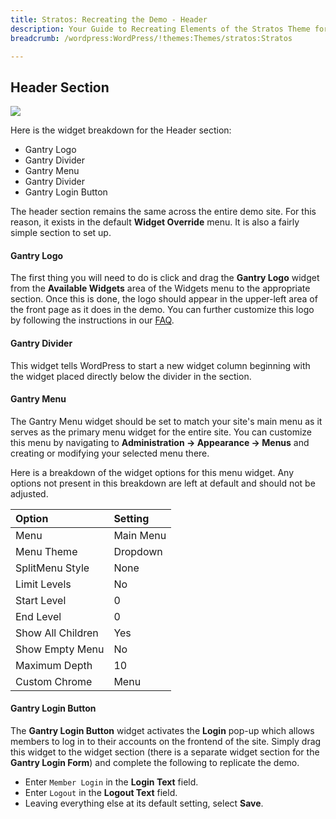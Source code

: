 ```yaml
---
title: Stratos: Recreating the Demo - Header
description: Your Guide to Recreating Elements of the Stratos Theme for WordPress
breadcrumb: /wordpress:WordPress/!themes:Themes/stratos:Stratos

---
```


Header Section
-----

![][demo]

Here is the widget breakdown for the Header section:

* Gantry Logo
* Gantry Divider
* Gantry Menu
* Gantry Divider
* Gantry Login Button

The header section remains the same across the entire demo site. For this reason, it exists in the default **Widget Override** menu. It is also a fairly simple section to set up.

#### Gantry Logo

The first thing you will need to do is click and drag the **Gantry Logo** widget from the **Available Widgets** area of the Widgets menu to the appropriate section. Once this is done, the logo should appear in the upper-left area of the front page as it does in the demo. You can further customize this logo by following the instructions in our [FAQ][faq].

#### Gantry Divider

This widget tells WordPress to start a new widget column beginning with the widget placed directly below the divider in the section.

#### Gantry Menu

The Gantry Menu widget should be set to match your site's main menu as it serves as the primary menu widget for the entire site. You can customize this menu by navigating to **Administration -> Appearance -> Menus** and creating or modifying your selected menu there. 

Here is a breakdown of the widget options for this menu widget. Any options not present in this breakdown are left at default and should not be adjusted.

| Option            | Setting   |  
| :---------------- | :-------- |  
| Menu              | Main Menu |  
| Menu Theme        | Dropdown  |  
| SplitMenu Style   | None      |  
| Limit Levels      | No        |  
| Start Level       | 0         |  
| End Level         | 0         |  
| Show All Children | Yes       |  
| Show Empty Menu   | No        |  
| Maximum Depth     | 10        |  
| Custom Chrome     | Menu      |  

#### Gantry Login Button

The **Gantry Login Button** widget activates the **Login** pop-up which allows members to log in to their accounts on the frontend of the site. Simply drag this widget to the widget section (there is a separate widget section for the **Gantry Login Form**) and complete the following to replicate the demo.

* Enter `Member Login` in the **Login Text** field.
* Enter `Logout` in the **Logout Text** field.
* Leaving everything else at its default setting, select **Save**.

[demo]: assets/demo_1.jpeg
[faq]: faq.md